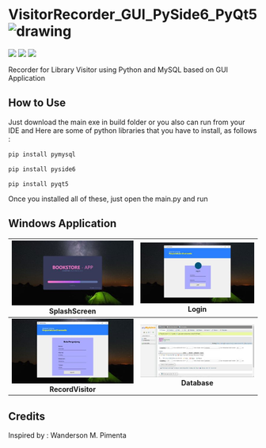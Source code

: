 # VisitorRecorder_GUI_PySide6_PyQt5 <img src="https://seeklogo.com/images/Q/qt-logo-1631E0218A-seeklogo.com.png" alt="drawing" width="43"/>
<p>
  <img src="https://img.shields.io/badge/python-3.6%2B-green">
  <img src="https://img.shields.io/badge/license-MIT%20-blue.svg">
  <img src="https://img.shields.io/badge/version-1.0.1-orange">
</p>

Recorder for Library Visitor using Python and MySQL based on GUI Application

## How to Use
Just download the main exe in build folder or you also can run from your IDE 
and Here are some of python libraries that you have to install, as follows :
```
pip install pymysql
```
```
pip install pyside6
```
```
pip install pyqt5
```
Once you installed all of these, just open the main.py and run

## Windows Application
| ![SplashScreen](https://github.com/zharmedia386/BookstoreApp_GUI_PySide6_PyQt5/blob/main/images/SplashScreen.JPG) <br> **SplashScreen** <br>  | ![Login](https://github.com/zharmedia386/BookstoreApp_GUI_PySide6_PyQt5/blob/main/images/Login.JPG) <br> **Login** <br>  |
| :---: | :---: |
| ![RecordVisitor](https://github.com/zharmedia386/BookstoreApp_GUI_PySide6_PyQt5/blob/main/images/Record%20Visitor.JPG) <br> **RecordVisitor** <br>  | ![Database](https://github.com/zharmedia386/BookstoreApp_GUI_PySide6_PyQt5/blob/main/images/Database.JPG) <br> **Database** <br>  |

## Credits
Inspired by : Wanderson M. Pimenta
